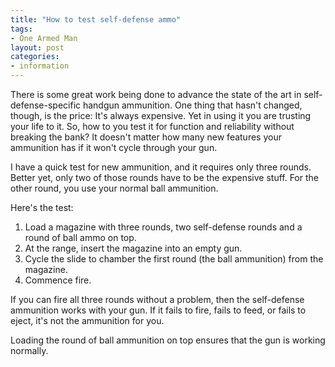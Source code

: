 ```yaml
---
title: "How to test self-defense ammo"
tags:
- One Armed Man
layout: post
categories:
- information
---
```


There is some great work being done to advance the state of the art in self-defense-specific handgun ammunition. One thing that hasn't changed, though, is the price: It's always expensive. Yet in using it you are trusting your life to it. So, how to you test it for function and reliability without breaking the bank? It doesn't matter how many new features your ammunition has if it won't cycle through your gun.  
  
I have a quick test for new ammunition, and it requires only three rounds. Better yet, only two of those rounds have to be the expensive stuff. For the other round, you use your normal ball ammunition.

Here's the test:

1. Load a magazine with three rounds, two self-defense rounds and a round of ball ammo on top.
2. At the range, insert the magazine into an empty gun.
3. Cycle the slide to chamber the first round (the ball ammunition) from the magazine.
4. Commence fire.

If you can fire all three rounds without a problem, then the self-defense ammunition works with your gun. If it fails to fire, fails to feed, or fails to eject, it's not the ammunition for you.

Loading the round of ball ammunition on top ensures that the gun is working normally.